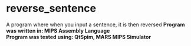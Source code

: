# reverse_sentence
A program where when you input a sentence, it is then reversed
<b> Program was written in: MIPS Assembly Language </b> <br>
<b> Program was tested using: QtSpim, MARS MIPS Simulator </b>
